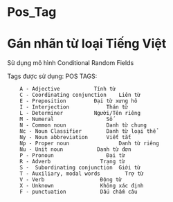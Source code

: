 # Pos_Tag
# Gán nhãn từ loại Tiếng Việt
Sử dụng mô hình Conditional Random Fields

Tags được sử dụng:
                                    POS TAGS: 

        A - Adjective			Tính từ
        C - Coordinating conjunction	Liên từ
        E - Preposition			Đại từ xưng hô
        I - Interjection			Thán từ
        L - Determiner			Người/Tên riêng
        M - Numeral			        Số
        N - Common noun		        Danh từ chung
        Nc - Noun Classifier		Danh từ loại thể
        Ny - Noun abbreviation		Viết tắt
        Np - Proper noun		        Danh từ riêng
        Nu - Unit noun			 Danh từ đơn
        P - Pronoun			        Đại từ
        R - Adverb			      Trạng từ
        S -  Subordinating conjunction	Giới từ
        T - Auxiliary, modal words	      Trợ từ
        V - Verb			      Động từ
        X - Unknown			      Không xác định
        F - punctuation			  Dấu chấm câu
